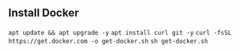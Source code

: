 ## Install Docker
`apt update && apt upgrade -y`
`apt install curl git -y`
`curl -fsSL https://get.docker.com -o get-docker.sh`
`sh get-docker.sh`